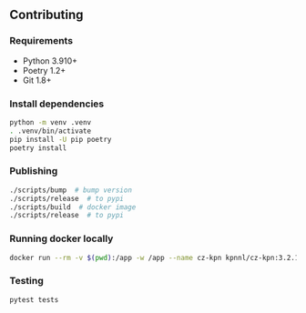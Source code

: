 ## Contributing

### Requirements

- Python 3.910+
- Poetry 1.2+
- Git 1.8+

### Install dependencies

```bash
python -m venv .venv
. .venv/bin/activate
pip install -U pip poetry
poetry install
```

### Publishing

```bash
./scripts/bump  # bump version
./scripts/release  # to pypi
./scripts/build  # docker image
./scripts/release  # to pypi
```

### Running docker locally

```bash
docker run --rm -v $(pwd):/app -w /app --name cz-kpn kpnnl/cz-kpn:3.2.10 'cz ls'
```

### Testing

```bash
pytest tests
```
